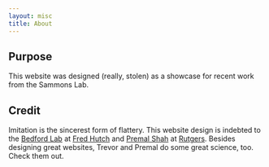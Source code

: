 ```yaml
---
layout: misc
title: About
---
```


## Purpose

This website was designed (really, stolen) as a showcase for recent work from the Sammons Lab.

## Credit

Imitation is the sincerest form of flattery. This website design is indebted to the [Bedford Lab](http://www.bedford.io) at [Fred Hutch](http://www.fredhutch.org) and [Premal Shah](http://www.theshahlab.org) at [Rutgers](http://genetics.rutgers.edu). Besides designing great websites, Trevor and Premal do some great science, too. Check them out. 

